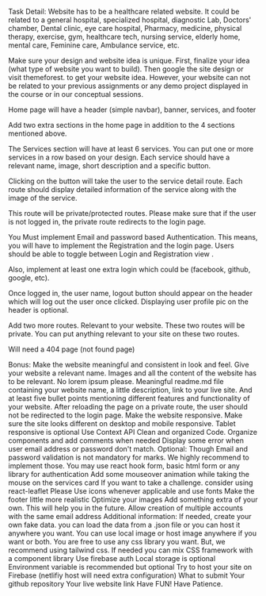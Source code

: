 Task Detail:
Website has to be a healthcare related website. It could be related to a general hospital, specialized hospital, diagnostic Lab, Doctors' chamber, Dental clinic, eye care hospital, Pharmacy, medicine, physical therapy, exercise, gym, healthcare tech, nursing service, elderly home, mental care, Feminine care, Ambulance service, etc.

Make sure your design and website idea is unique. First, finalize your idea (what type of website you want to build). Then google the site design or visit themeforest. to get your website idea. However, your website can not be related to your previous assignments or any demo project displayed in the course or in our conceptual sessions.

Home page will have a header (simple navbar), banner, services, and footer

Add two extra sections in the home page in addition to the 4 sections mentioned above.

The Services section will have at least 6 services. You can put one or more services in a row based on your design. Each service should have a relevant name, image, short description and a specific button.

Clicking on the button will take the user to the service detail route. Each route should display detailed information of the service along with the image of the service.

This route will be private/protected routes. Please make sure that if the user is not logged in, the private route redirects to the login page.

You Must implement Email and password based Authentication. This means, you will have to implement the Registration and the login page. Users should be able to toggle between Login and Registration view .

Also, implement at least one extra login which could be (facebook, github, google, etc).

Once logged in, the user name, logout button should appear on the header which will log out the user once clicked. Displaying user profile pic on the header is optional.

Add two more routes. Relevant to your website. These two routes will be private. You can put anything relevant to your site on these two routes.

Will need a 404 page (not found page)

Bonus:
Make the website meaningful and consistent in look and feel. Give your website a relevant name. Images and all the content of the website has to be relevant. No lorem ipsum please.
Meaningful readme.md file containing your website name, a little description, link to your live site. And at least five bullet points mentioning different features and functionality of your website.
After reloading the page on a private route, the user should not be redirected to the login page.
Make the website responsive. Make sure the site looks different on desktop and mobile responsive. Tablet responsive is optional
Use Context API
Clean and organized Code. Organize components and add comments when needed
Display some error when user email address or password don't match.
Optional:
Though Email and password validation is not mandatory for marks. We highly recommend to implement those.
You may use react hook form, basic html form or any library for authentication
Add some mouseover animation while taking the mouse on the services card
If you want to take a challenge. consider using react-leaflet
Please Use icons whenever applicable and use fonts
Make the footer little more realistic
Optimize your images
Add something extra of your own. This will help you in the future.
Allow creation of multiple accounts with the same email address
Additional information:
If needed, create your own fake data. you can load the data from a .json file or you can host it anywhere you want.
You can use local image or host image anywhere if you want or both.
You are free to use any css library you want. But, we recommend using tailwind css.
If needed you can mix CSS framework with a component library
Use firebase auth
Local storage is optional
Environment variable is recommended but optional
Try to host your site on Firebase (netlifiy host will need extra configuration)
What to submit
Your github repository
Your live website link
Have FUN! Have Patience.